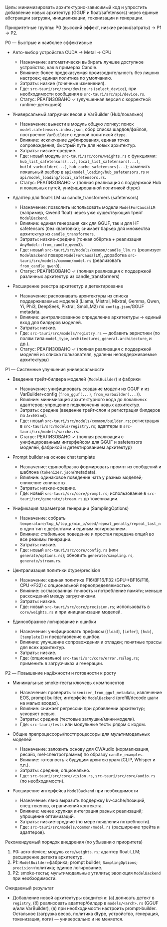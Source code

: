 Цель: минимизировать архитектурно-зависимый код и упростить добавление новых архитектур (GGUF и float/safetensors) через единые абстракции загрузки, инициализации, токенизации и генерации.

Приоритетные группы: P0 (высокий эффект, низкие риски/затраты) → P1 → P2.

P0 — Быстрые и наиболее эффективные
- Авто-выбор устройства CUDA → Metal → CPU
  - Назначение: автоматически выбирать лучшее доступное устройство, как в примерах Candle.
  - Влияние: более предсказуемая производительность без лишних настроек; единая политика по умолчанию.
  - Затраты: низкие (точечные изменения).
  - Где: `src-tauri/src/core/device.rs` (`select_device`), при необходимости сообщения в `src-tauri/src/api/device.rs`.
  - Статус: РЕАЛИЗОВАНО ✓ (улучшенная версия с корректной runtime-детекцией)

- Универсальный загрузчик весов и VarBuilder (Hub/локально)
  - Назначение: вынести в модуль общую логику: поиск `model.safetensors.index.json`, сбор списка шардов/файлов, построение `VarBuilder` с единой политикой `dtype`.
  - Влияние: исключение дублирования, единая точка сопровождения, быстрый путь для новых архитектур.
  - Затраты: низкие-средние.
  - Где: новый модуль `src-tauri/src/core/weights.rs` с функциями: `hub_list_safetensors(...)`, `local_list_safetensors(...)`, `build_varbuilder(...)`, `hub_cache_safetensors(...)`; заменить локальный разбор в `api/model_loading/hub_safetensors.rs` и `api/model_loading/local_safetensors.rs`.
  - Статус: РЕАЛИЗОВАНО ✓ (полная реализация с поддержкой Hub и локальных путей, унифицированной политикой dtype)

- Адаптер для float‑LLM из candle_transformers (safetensors)
  - Назначение: позволить использовать модели `ModelForCausalLM` (например, Qwen3 float) через уже существующий трейт `ModelBackend`.
  - Влияние: единая генерация как для GGUF, так и для HF safetensors (без квантовки); снимает барьер для множества архитектур из `candle_transformers`.
  - Затраты: низкие-средние (тонкая обёртка + реализация `AnyModel::from_candle_qwen3`).
  - Где: новый `src-tauri/src/models/common/candle_llm.rs` (реализует `ModelBackend` поверх `ModelForCausalLM`), доработка `src-tauri/src/models/common/model.rs` (реализовать `from_candle_qwen3`).
  - Статус: РЕАЛИЗОВАНО ✓ (полная реализация с поддержкой различных архитектур из candle_transformers)

- Расширение реестра архитектур и детектирование
  - Назначение: распознавать архитектуры из списка поддерживаемых моделей (Llama, Mistral, Mixtral, Gemma, Qwen, Yi, Phi3, DeepSeek, Pixtral, SmolLM2) по `config.json`/GGUF metadata.
  - Влияние: централизованное определение архитектуры → единый вход для билдеров моделей.
  - Затраты: низкие.
  - Где: `src-tauri/src/models/registry.rs` — добавить эвристики (по полям типа `model_type`, `architectures`, `general.architecture`, и др.).
  - Статус: РЕАЛИЗОВАНО ✓ (полная реализация с поддержкой моделей из списка пользователя, удалены неподдерживаемые архитектуры)

P1 — Системные улучшения универсальности
- Введение трейт‑билдера моделей (`ModelBuilder`) и фабрики
  - Назначение: унифицировать создание модели из GGUF и из VarBuilder+config (`from_gguf(...)`, `from_varbuilder(...)`).
  - Влияние: минимизация архитектурного кода до локальных адаптеров; упрощение подключения новых архитектур.
  - Затраты: средние (введение трейт‑слоя и регистрация билдеров по `ArchKind`).
  - Где: новый `src-tauri/src/models/common/builder.rs`; регистрация в `src-tauri/src/models/registry.rs`; адаптеры в `src-tauri/src/models/<arch>.rs`.
  - Статус: РЕАЛИЗОВАНО ✓ (полная реализация с унифицированным интерфейсом для GGUF и safetensors моделей, фабрикой и детектированием архитектур)

- Prompt builder на основе chat template
  - Назначение: единообразно формировать промпт из сообщений и шаблона (`tokenizer.json`/metadata).
  - Влияние: одинаковое поведение чата у разных моделей; снижение копипасты.
  - Затраты: низкие-средние.
  - Где: новый `src-tauri/src/core/prompt.rs`; использование в `src-tauri/src/generate/stream.rs` до токенизации.

- Унификация параметров генерации (SamplingOptions)
  - Назначение: собрать `temperature/top_k/top_p/min_p/seed/repeat_penalty/repeat_last_n` в один тип с дефолтами и единым логированием.
  - Влияние: стабильное поведение и простая передача опций во все режимы генерации.
  - Затраты: низкие.
  - Где: новый `src-tauri/src/core/config.rs` (или `generate/options.rs`); обновить `generate/sampling.rs`, `generate/stream.rs`.

- Централизация политики dtype/precision
  - Назначение: единая политика F16/BF16/F32 (GPU→BF16/F16, CPU→F32) с опциональной переопределяемостью.
  - Влияние: согласованная точность и потребление памяти; меньше расхождений между загрузчиками.
  - Затраты: низкие.
  - Где: новый `src-tauri/src/core/precision.rs`; использовать в `core/weights.rs` и при инициализации моделей.

- Единообразное логирование и ошибки
  - Назначение: унифицировать префиксы (`[load]`, `[infer]`, `[hub]`, `[template]`) и представление ошибок.
  - Влияние: улучшение сопровождения и отладки; понятные трассы для всех архитектур.
  - Затраты: низкие.
  - Где: (опционально) `src-tauri/src/core/error.rs`/`log.rs`; применить в загрузчиках и генерации.

P2 — Повышение надёжности и готовности к росту
- Минимальные smoke‑тесты ключевых компонентов
  - Назначение: проверить `tokenizer_from_gguf_metadata`, извлечение EOS, prompt builder, интерфейс `ModelBackend` (prefill/decode шаги на малых входах).
  - Влияние: снижает регрессии при добавлении архитектур; ускоряет ревью.
  - Затраты: средние (тестовые заглушки/мини‑модели).
  - Где: `src-tauri/tests` или модульные тесты рядом с кодом.

- Общие препроцессоры/постпроцессоры для мультимодальных моделей
  - Назначение: заложить основу для CV/Audio (нормализация, ресайз, mel‑спектрограммы) по образцу `candle_examples`.
  - Влияние: готовность к будущим архитектурам (CLIP, Whisper и т.п.).
  - Затраты: средние; опционально.
  - Где: `src-tauri/src/core/vision.rs`, `src-tauri/src/core/audio.rs` (по необходимости).

- Расширение интерфейса `ModelBackend` при необходимости
  - Назначение: явно выразить поддержку kv‑cache/позиций, спец‑токенов, ограничений контекста.
  - Влияние: менее хрупкая интеграция разных реализаций; упрощение оптимизаций.
  - Затраты: низкие‑средние (по мере появления потребности).
  - Где: `src-tauri/src/models/common/model.rs` (расширение трейта и адаптеров).

Рекомендуемый порядок внедрения (по убыванию приоритета)
1) P0: авто‑device; модуль `core/weights.rs`; адаптер float‑LLM; расширение детекта архитектур.
2) P1: `ModelBuilder`+фабрика; prompt builder; `SamplingOptions`; `precision`‑политика; единое логирование.
3) P2: smoke‑тесты; мультимодальные утилиты; эволюция `ModelBackend` при необходимости.

Ожидаемый результат
- Добавление новой архитектуры сводится к: (а) дописать детект в `registry`, (б) реализовать адаптер/билдер в `models/<arch>.rs` (GGUF и/или VarBuilder), (в) при необходимости настроить prompt‑builder. Остальное (загрузка весов, политика dtype, устройство, генерация, токенизация, логи) — универсально и не меняется.